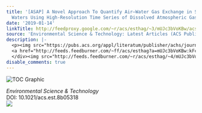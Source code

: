 ```yaml
---
title: '[ASAP] A Novel Approach To Quantify Air–Water Gas Exchange in Shallow Surface
  Waters Using High-Resolution Time Series of Dissolved Atmospheric Gases'
date: '2019-01-14'
linkTitle: http://feedproxy.google.com/~r/acs/esthag/~3/mUJc3bVoKBw/acs.est.8b05318
source: 'Environmental Science & Technology: Latest Articles (ACS Publications)'
description: |-
  <p><img src="https://pubs.acs.org/appl/literatum/publisher/achs/journals/content/esthag/0/esthag.ahead-of-print/acs.est.8b05318/20190114/images/medium/es-2018-053183_0004.gif" alt="TOC Graphic"/></p><div><cite>Environmental Science & Technology</cite></div><div>DOI: 10.1021/acs.est.8b05318</div><div class="feedflare">
  <a href="http://feeds.feedburner.com/~ff/acs/esthag?a=mUJc3bVoKBw:kFc4J3uYgxc:yIl2AUoC8zA"><img src="http://feeds.feedburner.com/~ff/acs/esthag?d=yIl2AUoC8zA" border="0"></img></a>
  </div><img src="http://feeds.feedburner.com/~r/acs/esthag/~4/mUJc3bVoKBw" height="1" width="1" ...
disable_comments: true
---
```

<p><img src="https://pubs.acs.org/appl/literatum/publisher/achs/journals/content/esthag/0/esthag.ahead-of-print/acs.est.8b05318/20190114/images/medium/es-2018-053183_0004.gif" alt="TOC Graphic"/></p><div><cite>Environmental Science & Technology</cite></div><div>DOI: 10.1021/acs.est.8b05318</div><div class="feedflare">
<a href="http://feeds.feedburner.com/~ff/acs/esthag?a=mUJc3bVoKBw:kFc4J3uYgxc:yIl2AUoC8zA"><img src="http://feeds.feedburner.com/~ff/acs/esthag?d=yIl2AUoC8zA" border="0"></img></a>
</div><img src="http://feeds.feedburner.com/~r/acs/esthag/~4/mUJc3bVoKBw" height="1" width="1" ...